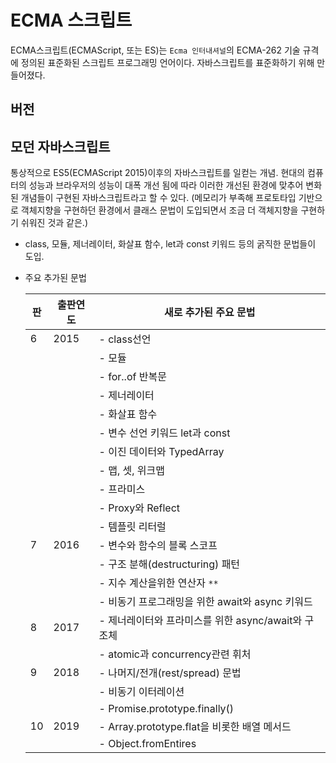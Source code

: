 # ECMA 스크립트

ECMA스크립트(ECMAScript, 또는 ES)는 `Ecma 인터내셔널`의 ECMA-262 기술 규격에 정의된 표준화된 스크립트 프로그래밍 언어이다. 자바스크립트를 표준화하기 위해 만들어졌다.

## 버전

## 모던 자바스크립트

통상적으로 ES5(ECMAScript 2015)이후의 자바스크립트를 일컫는 개념. 현대의 컴퓨터의 성능과 브라우저의 성능이 대폭 개선 됨에 따라 이러한 개선된 환경에 맞추어 변화된 개념들이 구현된 자바스크립트라고 할 수 있다. (메모리가 부족해 프로토타입 기반으로 객체지향을 구현하던 환경에서 클래스 문법이 도입되면서 조금 더 객체지향을 구현하기 쉬워진 것과 같은.)

- class, 모듈, 제너레이터, 화살표 함수, let과 const 키워드 등의 굵직한 문법들이 도입.

- 주요 추가된 문법

  | 판  | 출판연도 | 새로 추가된 주요 문법                               |
  | --- | -------- | --------------------------------------------------- |
  | 6   | 2015     | - class선언                                         |
  |     |          | - 모듈                                              |
  |     |          | - for..of 반복문                                    |
  |     |          | - 제너레이터                                        |
  |     |          | - 화살표 함수                                       |
  |     |          | - 변수 선언 키워드 let과 const                      |
  |     |          | - 이진 데이터와 TypedArray                          |
  |     |          | - 맵, 셋, 위크맵                                    |
  |     |          | - 프라미스                                          |
  |     |          | - Proxy와 Reflect                                   |
  |     |          | - 템플릿 리터럴                                     |
  | 7   | 2016     | - 변수와 함수의 블록 스코프                         |
  |     |          | - 구조 분해(destructuring) 패턴                     |
  |     |          | - 지수 계산을위한 연산자 `**`                       |
  |     |          | - 비동기 프로그래밍을 위한 await와 async 키워드     |
  | 8   | 2017     | - 제너레이터와 프라미스를 위한 async/await와 구조체 |
  |     |          | - atomic과 concurrency관련 휘처                     |
  | 9   | 2018     | - 나머지/전개(rest/spread) 문법                     |
  |     |          | - 비동기 이터레이션                                 |
  |     |          | - Promise.prototype.finally()                       |
  | 10  | 2019     | - Array.prototype.flat을 비롯한 배열 메서드         |
  |     |          | - Object.fromEntires                                |
